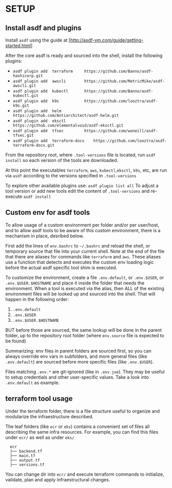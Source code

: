 # SETUP # 

## Install asdf and plugins ##

Install `asdf` using the guide at [http://asdf-vm.com/guide/getting-started.html]

After the core asdf is ready and sourced into the shell, install the following plugins:

  * `asdf plugin add  terraform  	https://github.com/Banno/asdf-hashicorp.git`
  * `asdf plugin add  awscli     	https://github.com/MetricMike/asdf-awscli.git`
  * `asdf plugin add  kubectl    	https://github.com/Banno/asdf-kubectl.git` 
  * `asdf plugin add  k9s        	https://github.com/looztra/asdf-k9s.git`
  * `asdf plugin add  helm       	https://github.com/Antiarchitect/asdf-helm.git`
  * `asdf plugin add  eksctl     	https://github.com/elementalvoid/asdf-eksctl.git`
  * `asdf plugin add  tfsec      	https://github.com/woneill/asdf-tfsec.git`
  * `asdf plugin add  terraform-docs	https://github.com/looztra/asdf-terraform-docs.git`
  


From the repository root, where `.tool-versions` file is located, run `asdf install` so
each version of the tools are downloaded.

At this point the executables `terraform`, `aws`, `kubectl`,`eksctl`, `k9s`, etc, are run via `asdf` 
according to the versions specified in `.tool-versions`

To explore other available plugins use: `asdf plugin list all`
To adjust a tool version or add new tools edit the content of `.tool-versions` and re-execute `asdf install`

## Custom env for asdf tools ##

To allow usage of a custom environment per folder and/or per user/host, and to allow asdf tools to 
be aware of this custom environment, there is a mechanism in place, desribed below.

First add the lines of `env.bashrc` to `~/.bashrc` and reload the shell, or temporary source that file
into your current shell. Note at the end of the file that there are aliases for commands like 
`terraform` and `aws`. These aliases use a function that detects and executes the custom env loading logic
before the actual asdf specific tool shim is executed.

To customize the environment, create a file `.env.default`, or `.env.$USER`, or `.env.$USER.$HOSTNAME` and place 
it inside the folder that needs the environment. When a tool is executed via the alias, then ALL 
of the existing environment files will be looked up and sourced into the shell. That will happen in the following order:

  1. `.env.default`
  2. `.env.$USER`
  3. `.env.$USER.$HOSTNAME`

BUT before those are sourced, the same lookup will be done in the parent folder, up to the repository root folder
(where `env.source` file is expected to be found)

Summarizing: env files in parent folders are sourced first, so you can always override env vars in subfolders, and
more general files (like `.env.default`) are sourced before more specific files (like `.env.$USER`).

Files matching `.env.*` are git-ignored (like in `.env.joe`). They may be useful to setup credentials and other 
user-specific values. Take a look into `.env.default` as example.

## terraform tool usage ##

Under the terraform folder, there is a file structure useful to organize and modularize the infraestructure described.

The leaf folders (like `ecr` or `eks`) contains a convenient set of files all describing the same infra resources. For 
example, you can find this files under `ecr/` as well as under `eks/`

      ecr
      ├── backend.tf
      ├── main.tf
      ├── output.tf
      ├── versions.tf

You can change dir into `ecr/` and execute terraform commands to initialize, validate, plan and apply 
infraestructural changes.






